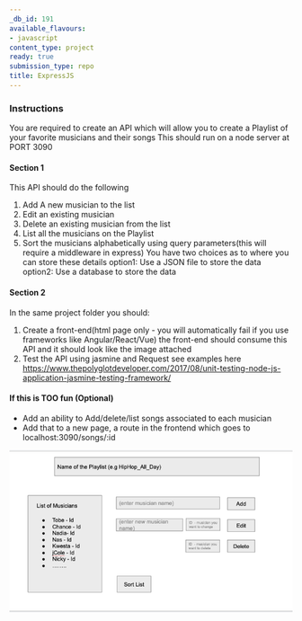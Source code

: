 ```yaml
---
_db_id: 191
available_flavours:
- javascript
content_type: project
ready: true
submission_type: repo
title: ExpressJS
---
```


### Instructions

You are required to create an API which will allow you to create a Playlist of your favorite musicians and their songs
This should run on a node server at PORT 3090

#### Section 1

This API should do the following

1. Add A new musician to the list
2. Edit an existing musician
3. Delete an existing musician from the list
4. List all the musicians on the Playlist
5. Sort the musicians alphabetically using query parameters(this will require a middleware in express)
   You have two choices as to where you can store these details
   option1: Use a JSON file to store the data
   option2: Use a database to store the data

#### Section 2

In the same project folder you should:

1. Create a front-end(html page only - you will automatically fail if you use frameworks like Angular/React/Vue)
   the front-end should consume this API and it should look like the image attached
2. Test the API using jasmine and Request see examples here https://www.thepolyglotdeveloper.com/2017/08/unit-testing-node-js-application-jasmine-testing-framework/

#### If this is TOO fun (Optional)

- Add an ability to Add/delete/list songs associated to each musician
- Add that to a new page, a route in the frontend which goes to localhost:3090/songs/:id

![ExpressJs](expressjs.png)